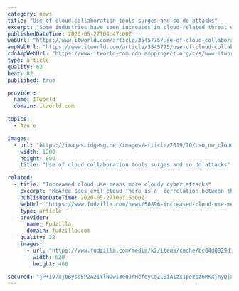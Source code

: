 ```yaml
---
category: news
title: "Use of cloud collaboration tools surges and so do attacks"
excerpt: "Some industries have seen increases in cloud-related threat events rise as much as 1,350% since the COVID-19 crisis began."
publishedDateTime: 2020-05-27T04:47:00Z
webUrl: "https://www.itworld.com/article/3545775/use-of-cloud-collaboration-tools-surges-and-so-do-the-attacks-report-shows.html"
ampWebUrl: "https://www.itworld.com/article/3545775/use-of-cloud-collaboration-tools-surges-and-so-do-the-attacks-report-shows.amp.html"
cdnAmpWebUrl: "https://www-itworld-com.cdn.ampproject.org/c/s/www.itworld.com/article/3545775/use-of-cloud-collaboration-tools-surges-and-so-do-the-attacks-report-shows.amp.html"
type: article
quality: 62
heat: 82
published: true

provider:
  name: ITworld
  domain: itworld.com

topics:
  - Azure

images:
  - url: "https://images.idgesg.net/images/article/2019/10/cso_nw_cloud_security_threats_lightning_strikes_a_digital_landscape_via_binary_clouds_by_robertiez_gettyimages-948430634-100813542-large.jpg"
    width: 1200
    height: 800
    title: "Use of cloud collaboration tools surges and so do attacks"

related:
  - title: "Increased cloud use means more cloudy cyber attacks"
    excerpt: "McAfee sees evil cloud There is a  correlation between the increased use of cloud services and collaboration tools, such as Cisco WebEx, Zoom, Microsoft Teams and Slack during the COVID-19 pandemic, along with an increase in cyber-attacks targeting the cloud."
    publishedDateTime: 2020-05-27T08:15:00Z
    webUrl: "https://www.fudzilla.com/news/50896-increased-cloud-use-means-more-cloudy-cyber-attacks"
    type: article
    provider:
      name: Fudzilla
      domain: fudzilla.com
    quality: 32
    images:
      - url: "https://www.fudzilla.com/media/k2/items/cache/bc84d0829d13fdf0f363e77c954819eb_L.jpg"
        width: 620
        height: 468

secured: "jP+iv7xjbByss5P2A2IYlNOwI3eQJrHefeyCqZCBiAizx1pezpz6MKXjhyQjxZ37TfpRM1qxP4l8AalPrqMVV4qFLB7m704noWR70np3Y5qrqWKsrqipQ6QFETCowN758kWE/PxqYPJxxMNx7C0JhSIbSUxGEFKI2RwvoFuig+DjjxBZyoTz5oVk4wqycFd/ahL8Z27A1oGVjcLEgObXUKXBYiMU2DMdee+4q2Y7wBGPbzStYnIU5Rm0rO53CdonmrThDKmyMCHtPC68p+wAN1gT363LIhkT8yxuqYKLPa/Rh6WzMJzwxc2tjd/n7B0D;exUbUPMh59AZM7ktzam1VQ=="
---
```


